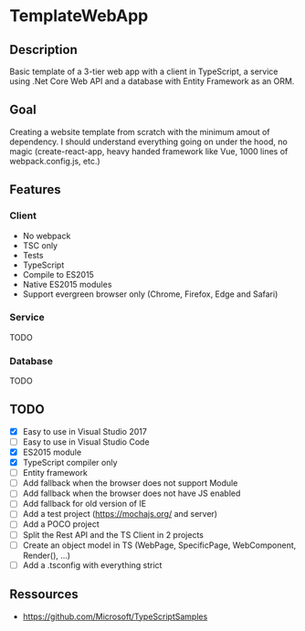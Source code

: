 # TemplateWebApp
## Description
Basic template of a 3-tier web app with a client in TypeScript, a service using .Net Core Web API and a database with Entity Framework as an ORM.

## Goal
Creating a website template from scratch with the minimum amout of dependency. I should understand everything going on under the hood, no magic (create-react-app, heavy handed framework like Vue, 1000 lines of webpack.config.js, etc.)

## Features
### Client
- No webpack
- TSC only
- Tests
- TypeScript
- Compile to ES2015
- Native ES2015 modules
- Support evergreen browser only (Chrome, Firefox, Edge and Safari)

### Service
TODO

### Database
TODO

## TODO
- [x] Easy to use in Visual Studio 2017
- [ ] Easy to use in Visual Studio Code
- [x] ES2015 module
- [x] TypeScript compiler only
- [ ] Entity framework
- [ ] Add fallback when the browser does not support Module
- [ ] Add fallback when the browser does not have JS enabled
- [ ] Add fallback for old version of IE
- [ ] Add a test project (https://mochajs.org/ and server)
- [ ] Add a POCO project
- [ ] Split the Rest API and the TS Client in 2 projects
- [ ] Create an object model in TS (WebPage, SpecificPage, WebComponent, Render(), ...)
- [ ] Add a .tsconfig with everything strict

## Ressources
 - https://github.com/Microsoft/TypeScriptSamples